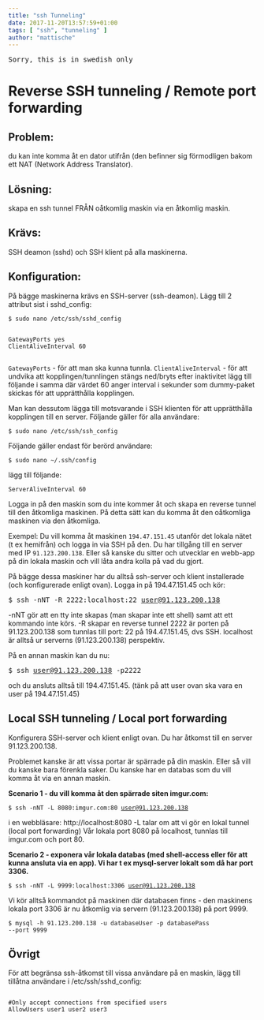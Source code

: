 ```yaml
---
title: "ssh Tunneling"
date: 2017-11-20T13:57:59+01:00
tags: [ "ssh", "tunneling" ]
author: "mattische"
---
```


<pre>Sorry, this is in swedish only</pre>

# Reverse SSH tunneling / Remote port forwarding

## Problem:
du kan inte komma åt en dator utifrån (den befinner sig förmodligen bakom ett NAT (Network Address Translator).

## Lösning:
skapa en ssh tunnel FRÅN oåtkomlig maskin via en åtkomlig maskin.

## Krävs:
SSH deamon (sshd) och SSH klient på alla maskinerna.

## Konfiguration:
På bägge maskinerna krävs en SSH-server (ssh-deamon).
Lägg till 2 attribut sist i sshd_config:

<code>$ sudo nano /etc/ssh/sshd_config</code>

<pre><code class="bash">
GatewayPorts yes 
ClientAliveInterval 60

</code></pre>

<code>GatewayPorts</code> - för att man ska kunna tunnla.
<code>ClientAliveInterval</code> - för att undvika att kopplingen/tunnlingen stängs ned/bryts efter inaktivitet lägg till följande i samma 
där värdet 60 anger interval i sekunder som dummy-paket skickas för att upprätthålla kopplingen.


Man kan dessutom lägga till motsvarande i SSH klienten för att upprätthålla kopplingen till en server.
Följande gäller för alla användare:

<code>$ sudo nano /etc/ssh/ssh_config</code>

Följande gäller endast för berörd användare:

<code>$ sudo nano ~/.ssh/config</code>

lägg till följande:

<code>ServerAliveInterval 60</code>


Logga in på den maskin som du inte kommer åt och skapa en reverse tunnel till den åtkomliga maskinen.
På detta sätt kan du komma åt den oåtkomliga maskinen via den åtkomliga.

Exempel:
Du vill komma åt maskinen <code>194.47.151.45</code> utanför det lokala nätet (t ex hemifrån) och logga in via SSH på den.
Du har tillgång till en server med IP <code>91.123.200.138</code>.
Eller så kanske du sitter och utvecklar en webb-app på din lokala maskin och vill låta andra kolla på vad du gjort.

På bägge dessa maskiner har du alltså ssh-server och klient installerade (och konfigurerade enligt ovan).
Logga in på 194.47.151.45 och kör:

<kbd>$ ssh -nNT -R 2222:localhost:22 user@91.123.200.138</kbd>

-nNT gör att en tty inte skapas (man skapar inte ett shell) samt att ett kommando inte körs.
-R skapar en reverse tunnel
2222 är porten på 91.123.200.138 som tunnlas till port:
22 på 194.47.151.45, dvs SSH.
localhost är alltså ur serverns (91.123.200.138) perspektiv.


På en annan maskin kan du nu:

<kbd>$ ssh user@91.123.200.138 -p2222</kbd>

och du ansluts alltså till 194.47.151.45.
(tänk på att user ovan ska vara en user på 194.47.151.45)


## Local SSH tunneling / Local port forwarding

Konfigurera SSH-server och klient enligt ovan.
Du har åtkomst till en server 91.123.200.138.

Problemet kanske är att vissa portar är spärrade på din maskin. Eller så vill du kanske bara förenkla saker.
Du kanske har en databas som du vill komma åt via en annan maskin.

<b> Scenario 1 - du vill komma åt den spärrade siten imgur.com:</b>

<code>$ ssh -nNT -L 8080:imgur.com:80 user@91.123.200.138</code>

i en webbläsare: http://localhost:8080
-L talar om att vi gör en lokal tunnel (local port forwarding)
Vår lokala port 8080 på localhost, tunnlas till imgur.com och port 80.

<b> Scenario 2 - exponera vår lokala databas (med shell-access eller för att kunna ansluta via en app). Vi har t ex mysql-server lokalt som då har port 3306.</b>


<code>$ ssh -nNT -L 9999:localhost:3306 user@91.123.200.138</code>

Vi kör alltså kommandot på maskinen där databasen finns - den maskinens lokala port 3306 är nu åtkomlig via servern (91.123.200.138) på port 9999.


<code>$ mysql -h 91.123.200.138 -u databaseUser -p databasePass --port 9999</code>


## Övrigt
För att begränsa ssh-åtkomst till vissa användare på en maskin, lägg till tillåtna användare i /etc/ssh/sshd_config:


<code>
#Only accept connections from specified users
AllowUsers user1 user2 user3
</code>
